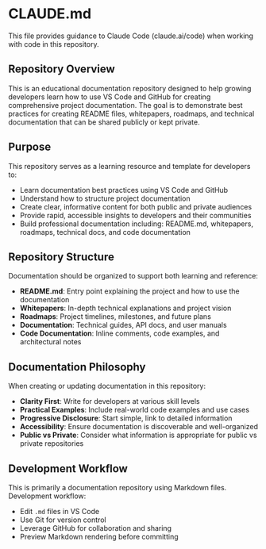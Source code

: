 # CLAUDE.md

This file provides guidance to Claude Code (claude.ai/code) when working with code in this repository.

## Repository Overview

This is an educational documentation repository designed to help growing developers learn how to use VS Code and GitHub for creating comprehensive project documentation. The goal is to demonstrate best practices for creating README files, whitepapers, roadmaps, and technical documentation that can be shared publicly or kept private.

## Purpose

This repository serves as a learning resource and template for developers to:

- Learn documentation best practices using VS Code and GitHub
- Understand how to structure project documentation
- Create clear, informative content for both public and private audiences
- Provide rapid, accessible insights to developers and their communities
- Build professional documentation including: README.md, whitepapers, roadmaps, technical docs, and code documentation

## Repository Structure

Documentation should be organized to support both learning and reference:
- **README.md**: Entry point explaining the project and how to use the documentation
- **Whitepapers**: In-depth technical explanations and project vision
- **Roadmaps**: Project timelines, milestones, and future plans
- **Documentation**: Technical guides, API docs, and user manuals
- **Code Documentation**: Inline comments, code examples, and architectural notes

## Documentation Philosophy

When creating or updating documentation in this repository:
- **Clarity First**: Write for developers at various skill levels
- **Practical Examples**: Include real-world code examples and use cases
- **Progressive Disclosure**: Start simple, link to detailed information
- **Accessibility**: Ensure documentation is discoverable and well-organized
- **Public vs Private**: Consider what information is appropriate for public vs private repositories

## Development Workflow

This is primarily a documentation repository using Markdown files. Development workflow:
- Edit `.md` files in VS Code
- Use Git for version control
- Leverage GitHub for collaboration and sharing
- Preview Markdown rendering before committing

